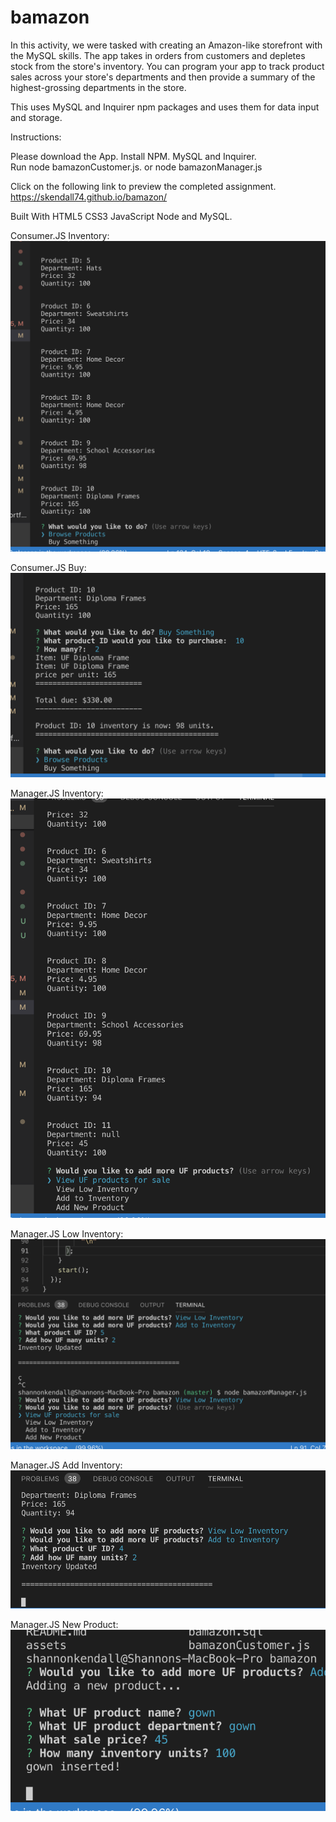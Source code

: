 # bamazon

In this activity, we were tasked with creating an Amazon-like storefront with the MySQL skills.  The app takes in orders from customers and depletes stock from the store's inventory. You can program your app to track product sales across your store's departments and then provide a summary of the highest-grossing departments in the store.

This uses MySQL and Inquirer npm packages and uses them for data input and storage.

Instructions:

Please download the App. Install NPM.  MySQL and Inquirer.  
Run node bamazonCustomer.js. or node bamazonManager.js

Click on the following link to preview the completed assignment. https://skendall74.github.io/bamazon/

Built With HTML5 CSS3 JavaScript Node and MySQL.

Consumer.JS Inventory:
![Image of Inventory](https://github.com/skendall74/bamazon/blob/master/assets/consumer_inventory.png)

Consumer.JS Buy:
![Image of Buy](https://github.com/skendall74/bamazon/blob/master/assets/consumer_buy.png)

Manager.JS Inventory:
![Image of Movie](https://github.com/skendall74/bamazon/blob/master/assets/inventory_list.png)

Manager.JS Low Inventory:
![Image of Song](https://github.com/skendall74/bamazon/blob/master/assets/low_inventory.png)

Manager.JS Add Inventory:
![Image of Movie](https://github.com/skendall74/bamazon/blob/master/assets/add_inventory.png)

Manager.JS New Product:
![Image of Song](https://github.com/skendall74/bamazon/blob/master/assets/new_product.png)


